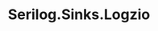 ---
title: Serilog.Sinks.Logzio
project-url: https://github.com/asperheim/serilog-sinks-logzio
logo:
  logofile: dotnet.svg
  orientation: vertical
shipping-summary:
  data-source: .NET code
shipping-tags:
  - from-your-code
---